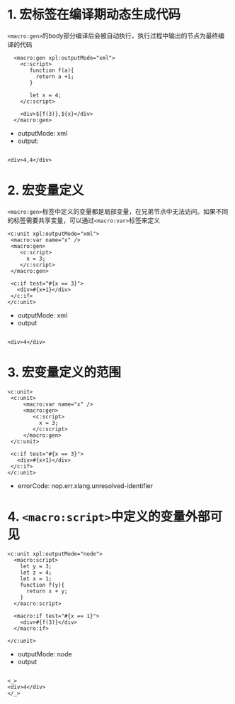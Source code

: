 # 1. 宏标签在编译期动态生成代码

`<macro:gen>`的body部分编译后会被自动执行，执行过程中输出的节点为最终编译的代码

````xpl
  <macro:gen xpl:outputMode="xml">
    <c:script>
       function f(a){
         return a +1;
       }
       
       let x = 4;
    </c:script>
    
    <div>${f(3)},${x}</div>
  </macro:gen>

````

* outputMode: xml
* output:

````

<div>4,4</div>
````

# 2. 宏变量定义
`<macro:gen>`标签中定义的变量都是局部变量，在兄弟节点中无法访问。如果不同的标签需要共享变量，可以通过`<macro:var>`标签来定义
````xpl
<c:unit xpl:outputMode="xml">
 <macro:var name="x" />
 <macro:gen>
    <c:script>
      x = 3;
    </c:script>
 </macro:gen>
 
 <c:if test="#{x == 3}">
   <div>#{x+1}</div>
 </c:if>
</c:unit>
````

* outputMode: xml
* output
````

<div>4</div>
````

# 3. 宏变量定义的范围
````xpl
<c:unit>
 <c:unit>
     <macro:var name="x" />
     <macro:gen>
        <c:script>
          x = 3;
        </c:script>
     </macro:gen>
 </c:unit>
 
 <c:if test="#{x == 3}">
   <div>#{x+1}</div>
 </c:if>
</c:unit>
````

* errorCode: nop.err.xlang.unresolved-identifier

# 4. `<macro:script>`中定义的变量外部可见
````xpl
<c:unit xpl:outputMode="node">
  <macro:script>
    let y = 3;
    let z = 4;
    let x = 1;
    function f(y){
      return x + y;
    }
  </macro:script>
 
  <macro:if test="#{x == 1}">
    <div>#{f(3)}</div>
  </macro:if>

</c:unit>
````

* outputMode: node
* output
````

<_>
<div>4</div>
</_>
````